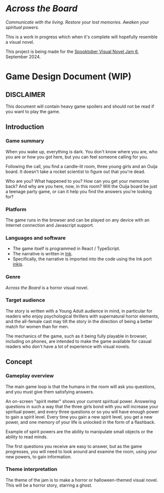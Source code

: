 # *Across the Board*
*Communicate with the living. Restore your lost memories. Awaken your spiritual powers.*

This is a work in progress which when it's complete will hopefully resemble a visual novel.

This project is being made for the [Spooktober Visual Novel Jam 6](https://itch.io/jam/spooktober-2024), September 2024.

# Game Design Document (WIP)

## DISCLAIMER
This document will contain heavy game spoilers and should not be read if you want to play the game.

## Introduction

### Game summary
When you wake up, everything is dark. You don't know where you are, who you are or how you got here, but you can feel someone calling for you.

Following the call, you find a candle-lit room, three young girls and an Ouija board. It doesn't take a rocket scientist to figure out that you're dead.

Who are you? What happened to you? How can you get your memories back? And why are you here, now, in this room? Will the Ouija board be just a teenage party game, or can it help you find the answers you're looking for?

### Platform
The game runs in the browser and can be played on any device with an Internet connection and Javascript support.

### Languages and software
* The game itself is programmed in React / TypeScript.
* The narrative is written in [Ink](https://www.inklestudios.com/ink/).
* Specifically, the narrative is imported into the code using the Ink port [inkjs](https://github.com/y-lohse/inkjs).

### Genre
*Across the Board* is a horror visual novel.

### Target audience
The story is written with a Young Adult audience in mind, in particular for readers who enjoy psychological thrillers with supernatural horror elements, and the all-female cast may tilt the story in the direction of being a better match for women than for men.

The mechanics of the game, such as it being fully playable in browser, including on phones, are intended to make the game available for casual readers who don't have a lot of experience with visual novels.

## Concept

### Gameplay overview
The main game loop is that the humans in the room will ask you questions, and you must give them satisfying answers.

An on-screen "spirit meter" shows your current spiritual power. Answering questions in such a way that the three girls bond with you will increase your spiritual power, and every three questions or so you will have enough power to gain a spirit level. Every time you gain a new spirit level, you get a new power, and one memory of your life is unlocked in the form of a flashback.

Example of spirit powers are the ability to manipulate small objects or the ability to read minds.

The first questions you receive are easy to answer, but as the game progresses, you will need to look around and examine the room, using your new powers, to gain information.

### Theme interpretation
The theme of the jam is to make a horror or halloween-themed visual novel.  This will be a horror story, starring a ghost.

